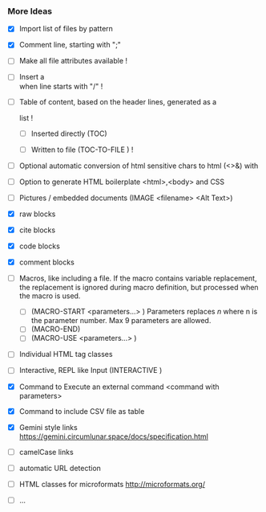 ### More Ideas

* [X] Import list of files by pattern
* [X] Comment line, starting with ";"
* [ ] Make all file attributes available  !
* [ ] Insert a <br /> when line starts with "/"  !

* [ ] Table of content, based on the header lines, generated as a <nav> list !
  * [ ] Inserted directly (TOC)
  * [ ] Written to file (TOC-TO-FILE <filename>) !


* [ ] Optional automatic conversion of html sensitive chars to html (<>&) with 
* [ ] Option to generate HTML boilerplate &lt;html>,&lt;body> and CSS
* [ ] Pictures / embedded documents (IMAGE &lt;filename> &lt;Alt Text>)

* [x] raw blocks
* [x] cite blocks
* [x] code blocks
* [x] comment blocks

* [ ] Macros, like including a file. If the macro contains variable replacement, the replacement is ignored during macro definition, but processed when the macro is used.   
  * [ ] (MACRO-START <macroname> <parameters...> ) Parameters replaces $n$ where n is the parameter number. Max 9 parameters are allowed.  
  * [ ] (MACRO-END)
  * [ ] (MACRO-USE <macroname> <parameters...> )
  
* [ ] Individual HTML tag classes
* [ ] Interactive, REPL like Input (INTERACTIVE )

* [X] Command to Execute an external command  &lt;command with parameters>
* [X] Command to include CSV file as table
* [X] Gemini style links https://gemini.circumlunar.space/docs/specification.html
* [ ] camelCase links
* [ ] automatic URL detection
* [ ] HTML classes for microformats http://microformats.org/

* [ ] ...

